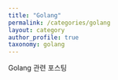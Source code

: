 ```yaml
---
title: "Golang"
permalink: /categories/golang
layout: category
author_profile: true
taxonomy: golang
---
```


Golang 관련 포스팅